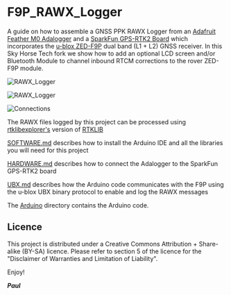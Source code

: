 # F9P_RAWX_Logger


A guide on how to assemble a GNSS PPK RAWX Logger from an [Adafruit Feather M0 Adalogger](https://www.adafruit.com/product/2796)
and a [SparkFun GPS-RTK2 Board](https://www.sparkfun.com/products/15136) which incorporates the [u-blox ZED-F9P](https://www.u-blox.com/en/product/zed-f9p-module)
dual band (L1 + L2) GNSS receiver. In this Sky Horse Tech fork we show how to add an optional LCD screen and/or Bluetooth Module to channel inbound RTCM corrections to the rover ZED-F9P module.

![RAWX_Logger](https://github.com/PaulZC/F9P_RAWX_Logger/blob/master/img/RAWX_Logger.JPG)

![RAWX_Logger](https://github.com/SkyHorseTech/F9P_RAWX_Logger/blob/master/img/SkyHorseRoverLoggerLCD.jpg)

![Connections](https://github.com/PaulZC/F9P_RAWX_Logger/blob/master/img/Connections.JPG)

The RAWX files logged by this project can be processed using [rtklibexplorer's](https://rtklibexplorer.wordpress.com/)
version of [RTKLIB](http://rtkexplorer.com/downloads/rtklib-code/)

[SOFTWARE.md](https://github.com/PaulZC/F9P_RAWX_Logger/blob/master/SOFTWARE.md) describes how to install the Arduino IDE and
all the libraries you will need for this project

[HARDWARE.md](https://github.com/PaulZC/F9P_RAWX_Logger/blob/master/HARDWARE.md) describes how to connect the Adalogger to the
SparkFun GPS-RTK2 board

[UBX.md](https://github.com/PaulZC/F9P_RAWX_Logger/blob/master/UBX.md) describes how the Arduino code communicates with
the F9P using the u-blox UBX binary protocol to enable and log the RAWX messages

The [Arduino](https://github.com/PaulZC/F9P_RAWX_Logger/tree/master/Arduino) directory contains the Arduino code.

## Licence

This project is distributed under a Creative Commons Attribution + Share-alike (BY-SA) licence.
Please refer to section 5 of the licence for the "Disclaimer of Warranties and Limitation of Liability".

Enjoy!

**_Paul_**



